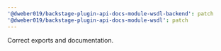 ```yaml
---
'@dweber019/backstage-plugin-api-docs-module-wsdl-backend': patch
'@dweber019/backstage-plugin-api-docs-module-wsdl': patch
---
```


Correct exports and documentation.
